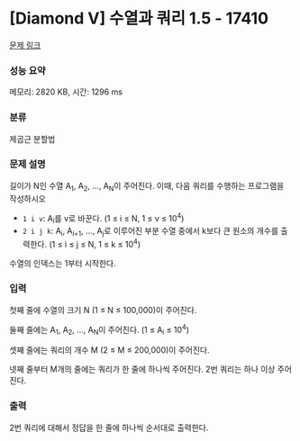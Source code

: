 # [Diamond V] 수열과 쿼리 1.5 - 17410 

[문제 링크](https://www.acmicpc.net/problem/17410) 

### 성능 요약

메모리: 2820 KB, 시간: 1296 ms

### 분류

제곱근 분할법

### 문제 설명

<p>길이가 N인 수열 A<sub>1</sub>, A<sub>2</sub>, ..., A<sub>N</sub>이 주어진다. 이때, 다음 쿼리를 수행하는 프로그램을 작성하시오</p>

<ul>
	<li><code>1 i v</code>: A<sub>i</sub>를 v로 바꾼다. (1 ≤ i ≤ N, 1 ≤ v ≤ 10<sup>4</sup>)</li>
	<li><code>2 i j k</code>: A<sub>i</sub>, A<sub>i+1</sub>, ..., A<sub>j</sub>로 이루어진 부분 수열 중에서 k보다 큰 원소의 개수를 출력한다. (1 ≤ i ≤ j ≤ N, 1 ≤ k ≤ 10<sup>4</sup>)</li>
</ul>

<p>수열의 인덱스는 1부터 시작한다.</p>

### 입력 

 <p>첫째 줄에 수열의 크기 N (1 ≤ N ≤ 100,000)이 주어진다.</p>

<p>둘째 줄에는 A<sub>1</sub>, A<sub>2</sub>, ..., A<sub>N</sub>이 주어진다. (1 ≤ A<sub>i</sub> ≤ 10<sup>4</sup>)</p>

<p>셋째 줄에는 쿼리의 개수 M (2 ≤ M ≤ 200,000)이 주어진다.</p>

<p>넷째 줄부터 M개의 줄에는 쿼리가 한 줄에 하나씩 주어진다. 2번 쿼리는 하나 이상 주어진다.</p>

### 출력 

 <p>2번 쿼리에 대해서 정답을 한 줄에 하나씩 순서대로 출력한다.</p>

